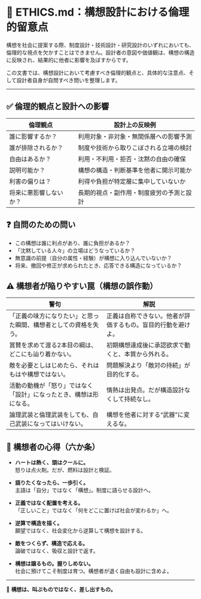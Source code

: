 # 🧭 ETHICS.md：構想設計における倫理的留意点

構想を社会に提案する際、制度設計・技術設計・研究設計のいずれにおいても、倫理的な視点を欠かすことはできません。設計者の意図や価値観は、構想の構造に反映され、結果的に他者に影響を及ぼすからです。

この文書では、構想設計において考慮すべき倫理的観点と、具体的な注意点、そして設計者自身が自問すべき問いを整理します。

---

## ✅ 倫理的観点と設計への影響

| 倫理観点         | 設計上の反映例                                   |
|------------------|-----------------------------------------------|
| 誰に影響するか？ | 利用対象・非対象・無関係層への影響予測        |
| 誰が排除されるか？ | 制度や技術から取りこぼされる立場の検討        |
| 自由はあるか？     | 利用・不利用・拒否・沈黙の自由の確保          |
| 説明可能か？      | 構想の構造・判断基準を他者に開示可能か        |
| 利害の偏りは？     | 利得や負担が特定層に集中していないか          |
| 将来に悪影響しないか？ | 長期的視点・副作用・制度疲労の予測と設計      |


## ❓ 自問のための問い
- この構想は誰に利点があり、誰に負担があるか？
- 「沈黙している人々」の立場はどうなっているか？
- 無意識の前提（自分の属性・経験）が構想に入り込んでいないか？
- 将来、撤回や修正が求められたとき、応答できる構造になっているか？


## ⚠️ 構想者が陥りやすい罠（構想の誤作動）

| 警句 | 解説 |
|------|------|
| 「正義の味方になりたい」と思った瞬間、構想者としての資格を失う。 | 正義は自称できない。他者が評価するもの。盲目的行動を避けよ。 |
| 賞賛を求めて渡る2本目の綱は、どこにも辿り着かない。 | 初期構想達成後に承認欲求で動くと、本質から外れる。 |
| 敵を必要としはじめたら、それはもはや構想ではない。 | 問題解決より「敵対の持続」が目的化する。 |
| 活動の動機が「怒り」ではなく「設計」になったとき、構想は形になる。 | 情熱は出発点。だが構造設計なくして持続なし。 |
| 論理武装と倫理武装をしても、自己武装になってはいけない。 | 構想を他者に対する“武器”に変えるな。 |


## 🧩 構想者の心得（六か条）

- **ハートは熱く、頭はクールに。**  
  怒りは点火剤。だが、燃料は設計と検証。

- **語りたくなったら、一歩引く。**  
  主語は「自分」ではなく「構想」。制度に語らせる設計へ。

- **正義ではなく配置を考える。**  
  「正しいこと」ではなく「何をどこに置けば社会が変わるか」へ。

- **逆算で構造を描く。**  
  願望ではなく、社会変化から逆算して構想を設計する。

- **敵をつくらず、構造で応える。**  
  論破ではなく、吸収と設計で返す。

- **構想は譲るもの。握りしめない。**  
  社会に預けてこそ制度は育つ。構想者が退く自由も設計に含めよ。

---

🔹 **構想は、叫ぶものではなく、差し出すもの。**
